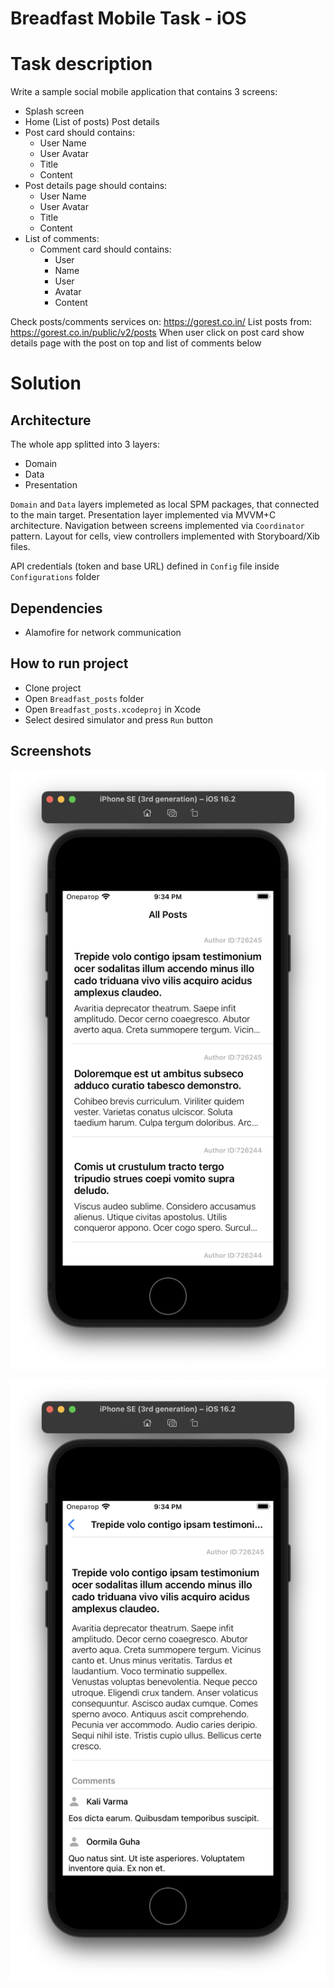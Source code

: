 # Breadfast Mobile Task - iOS

# Task description

Write a sample social mobile application that contains 3 screens:
- Splash screen 
- Home (List of posts) Post details
- Post card should contains:
    - User Name 
    - User Avatar
    - Title
    - Content
- Post details page should contains:
    - User Name
    - User Avatar
    - Title
    - Content
- List of comments:
    - Comment card should contains:
        - User 
        - Name 
        - User 
        - Avatar
        - Content
        
Check posts/comments services on: https://gorest.co.in/
List posts from: https://gorest.co.in/public/v2/posts
When user click on post card show details page with the post on top and list of comments below

# Solution
## Architecture
The whole app splitted into 3 layers:
- Domain
- Data
- Presentation

`Domain` and `Data` layers implemeted as local SPM packages, that connected to the main target. Presentation layer implemented via MVVM+C architecture. Navigation between screens implemented via `Coordinator` pattern. Layout for cells, view controllers implemented with Storyboard/Xib files.

API credentials (token and base URL) defined in `Config` file inside `Configurations` folder

## Dependencies
- Alamofire for network communication

## How to run project
- Clone project
- Open `Breadfast_posts` folder
- Open `Breadfast_posts.xcodeproj` in Xcode
- Select desired simulator and press `Run` button

## Screenshots
![List of all posts](posts_list.png)

![Post details](post_details.png)
